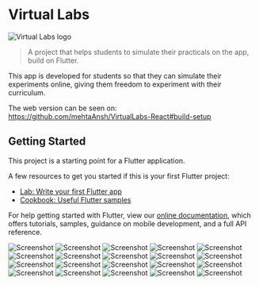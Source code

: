 # Virtual Labs
![Virtual Labs logo](images/logo.png)

>A project that helps students to simulate their practicals on the app, build on Flutter.

This app is developed for students so that they can simulate their experiments online, giving them freedom to experiment with their curriculum.

The web version can be seen on: https://github.com/mehtaAnsh/VirtualLabs-React#build-setup

## Getting Started

This project is a starting point for a Flutter application.

A few resources to get you started if this is your first Flutter project:

- [Lab: Write your first Flutter app](https://flutter.dev/docs/get-started/codelab)
- [Cookbook: Useful Flutter samples](https://flutter.dev/docs/cookbook)

For help getting started with Flutter, view our
[online documentation](https://flutter.dev/docs), which offers tutorials,
samples, guidance on mobile development, and a full API reference.

![Screenshot](images/ScreenShots/SS1.jpeg)
![Screenshot](images/ScreenShots/SS2.jpeg)
![Screenshot](images/ScreenShots/SS3.jpeg)
![Screenshot](images/ScreenShots/SS4.jpeg)
![Screenshot](images/ScreenShots/SS5.jpeg)
![Screenshot](images/ScreenShots/SS6.jpeg)
![Screenshot](images/ScreenShots/SS7.jpeg)
![Screenshot](images/ScreenShots/SS8.jpeg)
![Screenshot](images/ScreenShots/SS9.jpeg)
![Screenshot](images/ScreenShots/SS10.jpeg)
![Screenshot](images/ScreenShots/SS11.jpeg)
![Screenshot](images/ScreenShots/SS12.jpeg)
![Screenshot](images/ScreenShots/SS13.jpeg)
![Screenshot](images/ScreenShots/SS14.jpeg)
![Screenshot](images/ScreenShots/SS15.jpeg)
![Screenshot](images/ScreenShots/SS16.jpeg)
![Screenshot](images/ScreenShots/SS17.jpeg)
![Screenshot](images/ScreenShots/SS18.jpeg)
![Screenshot](images/ScreenShots/SS19.jpeg)
![Screenshot](images/ScreenShots/SS20.jpeg)
